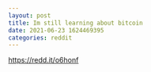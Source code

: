 ```yaml
--- 
layout: post 
title: Im still learning about bitcoin 
date: 2021-06-23 1624469395 
categories: reddit 
--- 
```

https://redd.it/o6honf